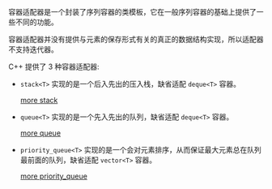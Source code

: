 
容器适配器是一个封装了序列容器的类模板，它在一般序列容器的基础上提供了一些不同的功能。

容器适配器并没有提供与元素的保存形式有关的真正的数据结构实现，所以适配器不支持迭代器。

C++ 提供了 3 种容器适配器:

- `stack<T>` 实现的是一个后入先出的压入栈，缺省适配 `deque<T>` 容器。

    [more stack](06_Stack.md)

- `queue<T>` 实现的是一个先入先出的队列，缺省适配 `deque<T>` 容器。

    [more queue](07_Queue.md)

- `priority_queue<T>` 实现的是一个会对元素排序，从而保证最大元素总在队列最前面的队列，缺省适配 `vector<T>` 容器。

    [more priority_queue](08_Priority_queue.md)
